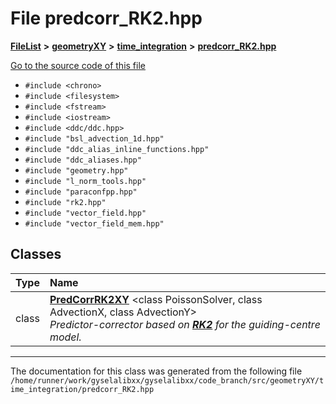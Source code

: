 

# File predcorr\_RK2.hpp



[**FileList**](files.md) **>** [**geometryXY**](dir_8727f3a3f911772a0d72e99b040a604a.md) **>** [**time\_integration**](dir_157c3877c3ecd2255cecc01062c54b89.md) **>** [**predcorr\_RK2.hpp**](predcorr__RK2_8hpp.md)

[Go to the source code of this file](predcorr__RK2_8hpp_source.md)



* `#include <chrono>`
* `#include <filesystem>`
* `#include <fstream>`
* `#include <iostream>`
* `#include <ddc/ddc.hpp>`
* `#include "bsl_advection_1d.hpp"`
* `#include "ddc_alias_inline_functions.hpp"`
* `#include "ddc_aliases.hpp"`
* `#include "geometry.hpp"`
* `#include "l_norm_tools.hpp"`
* `#include "paraconfpp.hpp"`
* `#include "rk2.hpp"`
* `#include "vector_field.hpp"`
* `#include "vector_field_mem.hpp"`















## Classes

| Type | Name |
| ---: | :--- |
| class | [**PredCorrRK2XY**](classPredCorrRK2XY.md) &lt;class PoissonSolver, class AdvectionX, class AdvectionY&gt;<br>_Predictor-corrector based on_ [_**RK2**_](classRK2.md) _for the guiding-centre model._ |



















































------------------------------
The documentation for this class was generated from the following file `/home/runner/work/gyselalibxx/gyselalibxx/code_branch/src/geometryXY/time_integration/predcorr_RK2.hpp`

